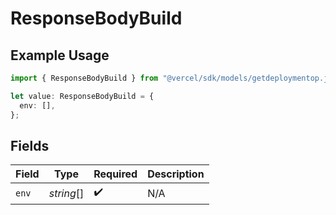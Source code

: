 # ResponseBodyBuild

## Example Usage

```typescript
import { ResponseBodyBuild } from "@vercel/sdk/models/getdeploymentop.js";

let value: ResponseBodyBuild = {
  env: [],
};
```

## Fields

| Field              | Type               | Required           | Description        |
| ------------------ | ------------------ | ------------------ | ------------------ |
| `env`              | *string*[]         | :heavy_check_mark: | N/A                |